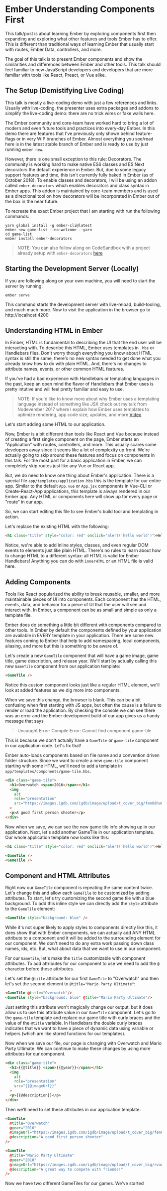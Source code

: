 # Ember Understanding Components First

This talk/post is about learning Ember by exploring components first then expanding and exploring what other features and tools Ember has to offer.
This is different than traditional ways of learning Ember that usually start with routes, Ember Data, controllers, and more.

The goal of this talk is to present Ember components and show the similarities and differences between Ember and other tools.
This talk should feel familiar to new JavaScript developers and developers that are more familiar with tools like React, Preact, or Vue alike.

## The Setup (Demistifying Live Coding)

This talk is mostly a live-coding demo with just a few references and links.
Usually with live-coding, the presenter uses extra packages and addons to simplify the live-coding demo: there are no trick wires or fake walls here.

The Ember community and core-team have worked hard to bring a lot of modern and even future tools and practices into every-day Ember.
In this demo there are features that I've previously only shown behind feature-flags or in very WIP branches of Ember.
Almost everything you see/read here is in the latest stable branch of Ember and is ready to use by just running `ember new`.

However, there is one small exception to this rule: Decorators.
The community is working hard to make native ES6 classes and ES Next decorators the default experience in Ember.
But, due to some legacy support features and time, this isn't currently fully baked in Ember (as of October 2018).
To enable classes and decorators, I will be using an addon called `ember-decorators` which enables decorators and class syntax in Ember apps.
This addon is maintained by core-team members and is used as a directional tool on how decorators will be incorporated in Ember out of the box in the near future.

To recreate the exact Ember project that I am starting with run the following commands:

```
yarn global install -g ember-cli@latest
ember new game-list --no-welcome --yarn
cd game-list
ember install ember-decorators
```

> NOTE: You can also follow along on CodeSandbox with a project already setup with `ember-decorators` [here](https://codesandbox.io/s/github/rtablada/ember-new-output/tree/csb-1538965769735/)

## Starting the Development Server (Locally)

If you are following along on your own machine, you will need to start the server by running:

```
ember serve
```

This command starts the development server with live-reload, build-tooling, and much much more.
Now to visit the application in the browser go to http://localhost:4200

## Understanding HTML in Ember

In Ember, HTML is fundamental to describing the UI that the end user will be interacting with.
To describe this HTML, Ember uses templates in `.hbs` or Handlebars files.
Don't worry though everything you know about HTML syntax is still the same, there's no new syntax needed to get done what you already know how to do with plain HTML.
And, there's no changes to attribute names, events, or other common HTML features.

If you've had a bad experience with Handlebars or templating languages in the past, keep an open mind the flavor of Handlebars that Ember uses is pretty intutive and will feel pretty familiar and easy to use.

> NOTE: If you'd like to know more about why Ember uses a templating language instead of something like JSX check out my talk from Nodevember 2017 where I explain how Ember uses templates to optimize rendering, app code size, updates, and more [Video](https://www.youtube.com/watch?v=SteidHMcKiw)

Let's start adding some HTML to our application.

Now, Ember is a bit different than tools like React and Vue because instead of creating a first single component on the page, Ember starts an "Application" with routes, controllers, and more.
This usually scares some developers away since it seems like a lot of complexity up front.
We're actually going to skip around these features and focus on components in this talk.
For the most part for a basic application in Ember, we can completely skip routes just like any Vue or React app.

But, we do need to know one thing about Ember's application.
There is a special file `app/templates/application.hbs` this is the template for our entire app.
Similar to the default `App.vue` or `App.jsx` components in Vue-CLI or Create-React-App applications, this template is always rendered in our Ember app.
Any HTML or components here will show up for every page or "route" in our app.

So, we can start editing this file to see Ember's build tool and templating in action.

Let's replace the existing HTML with the following:

```html
<h1 class="title" style="color: red" onclick="alert('hello world')">Hello World</h1>
```

Notice, we're able to add inline styles, classes, and even regular DOM events to elements just like plain HTML.
There's no rules to learn about how to change HTML to a different syntax: all HTML is valid for Ember Handlebars!
Anything you can do with `innerHTML` or an HTML file is valid here.

## Adding Components

Tools like React popularized the ability to break reusable, smaller, and more maintainable pieces of UI into components.
Each component has the HTML, events, data, and behavior for a piece of UI that the user will see and interact with.
In Ember, a component can be as small and simple as only a template file.

Ember does do something a little bit different with components compared to other tools.
In Ember by default the components defined by your application are available in EVERY template in your application.
There are some new features coming to Ember that help to add namespacing, local components, aliasing, and more but this is something to be aware of.

Let's create a new `GameTile` component that will have a game image, game title, game description, and release year.
We'll start by actually calling this new `GameTile` component from our application template:

```html
<GameTile />
```

Notice this custom component looks just like a regular HTML element, we'll look at added features as we dig more into components.

When we save this change, the browser is blank.
This can be a bit confusing when first starting with JS apps, but often the cause is a failure to render or load the application.
By checking the console we can see there was an error and the Ember development build of our app gives us a handy message that says

> Uncaught Error: Compile Error: Cannot find component game-tile

This is because we don't actually have a `GameTile` or `game-tile` component in our application code.
Let's fix that!

Ember auto-loads components based on file name and a convention driven folder structure.
Since we want to create a new `game-tile` component starting with some HTML, we'll need to add a template in `app/templates/components/game-tile.hbs`.

```html
<div class="game-tile">
  <h1>Overwatch <span>2016</span></h1>
  <img
    alt
    role="presentation"
    src="https://images.igdb.com/igdb/image/upload/t_cover_big/fen88hu0vhcf3k3owkxd.jpg"
  >
  <p>A good first person shooter</p>
</div>
```

Now when we save, we can see the new game tile info showing up in our application.
Next, let's add another GameTile in our application template.
Our whole application template now looks like this:

```html
<h1 class="title" style="color: red" onclick="alert('hello world')">Hello World</h1>

<GameTile />
<GameTile />
```

## Component and HTML Attributes

Right now our `GameTile` component is repeating the same content twice.
Let's change this and allow each `GameTile` to be customized by adding attributes.
To start, let's try customizing the second game tile with a blue background.
To add this inline style we can directly add the `style` attribute to the `GameTile` element:

```html
<GameTile style="background: blue" />
```

While it's not super likely to apply styles to components directly like this, it does show that with Ember components, we can actually add ANY HTML attribute to a component and it will be added to the surrounding element for our component.
We don't need to do any extra work passing down class names, ids, etc.
But, what about data that we want to use in our component.

For our `GameTile`, let's make the `title` customizable with component attributes.
To add attributes for our component to use we need to add the `@` character before these attributes.

Let's set the `@title` attribute for our first `GameTile` to "Overwatch" and then let's set the second element to `@title="Mario Party Ultimate"`:

```html
<GameTile @title="Overwatch"/>
<GameTile style="background: blue" @title="Mario Party Ultimate"/>
```

Just setting this attribute won't magically change our output, but it does allow us to use this attribute value in our `GameTile` component.
Let's go to the `game-tile` template and replace our game title with curly braces and the value of the `@title` variable.
In Handlebars the double curly braces indicates that we want to have a piece of dynamic data using variable or helpers (which are like stored functions for our templates).

Now when we save our file, our page is changing with Overwatch and Mario Party Ultimate.
We can continue to make these changes by using more attributes for our component.

```html
<div class="game-tile">
  <h1>{{@title}} <span>{{@year}}</span></h1>
  <img
    alt
    role="presentation"
    src="{{@imageUrl}}"
  >
  <p>{{@description}}</p>
</div>
```

Then we'll need to set these attributes in our application template:

```html
<GameTile
  @title="Overwatch"
  @year="2016"
  @imageUrl="https://images.igdb.com/igdb/image/upload/t_cover_big/fen88hu0vhcf3k3owkxd.jpg"
  @description="A good first person shooter"
/>

<GameTile
  @title="Mario Party Ultimate"
  @year="2018"
  @imageUrl="https://images.igdb.com/igdb/image/upload/t_cover_big/rvadchpkfknklxmckmmk.jpg"
  @description="A great way to compete with friends!"
/>
```

Now we have two different GameTiles for our games.
We've started
